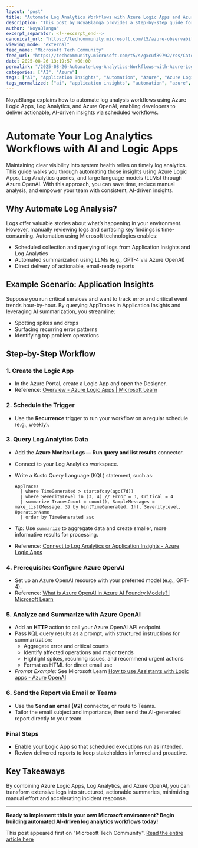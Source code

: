 ```yaml
---
layout: "post"
title: "Automate Log Analytics Workflows with Azure Logic Apps and Azure OpenAI"
description: "This post by NoyaBlanga provides a step-by-step guide for automating log analysis workflows using Azure Logic Apps, Log Analytics queries, and large language models (LLMs) via Azure OpenAI. You’ll learn how to orchestrate end-to-end automation that pulls log data, performs advanced AI-driven summarization, and delivers actionable operational insights for Application Insights and other Azure Monitor data sources."
author: "NoyaBlanga"
excerpt_separator: <!--excerpt_end-->
canonical_url: "https://techcommunity.microsoft.com/t5/azure-observability-blog/automate-your-log-analytics-workflows-with-ai-and-logic-apps/ba-p/4442803"
viewing_mode: "external"
feed_name: "Microsoft Tech Community"
feed_url: "https://techcommunity.microsoft.com/t5/s/gxcuf89792/rss/Category?category.id=Azure"
date: 2025-08-26 13:19:57 +00:00
permalink: "/2025-08-26-Automate-Log-Analytics-Workflows-with-Azure-Logic-Apps-and-Azure-OpenAI.html"
categories: ["AI", "Azure"]
tags: ["AI", "Application Insights", "Automation", "Azure", "Azure Logic Apps", "Azure Monitor", "Azure OpenAI", "Cloud Monitoring", "Community", "Data Summarization", "Email Reports", "Error Analysis", "GPT 4", "KQL", "LLMs", "Log Analytics", "Microsoft Azure", "Operational Insights", "Workflows"]
tags_normalized: ["ai", "application insights", "automation", "azure", "azure logic apps", "azure monitor", "azure openai", "cloud monitoring", "community", "data summarization", "email reports", "error analysis", "gpt 4", "kql", "llms", "log analytics", "microsoft azure", "operational insights", "workflows"]
---
```


NoyaBlanga explains how to automate log analysis workflows using Azure Logic Apps, Log Analytics, and Azure OpenAI, enabling developers to deliver actionable, AI-driven insights via scheduled workflows.<!--excerpt_end-->

# Automate Your Log Analytics Workflows with AI and Logic Apps

Maintaining clear visibility into system health relies on timely log analytics. This guide walks you through automating those insights using Azure Logic Apps, Log Analytics queries, and large language models (LLMs) through Azure OpenAI. With this approach, you can save time, reduce manual analysis, and empower your team with consistent, AI-driven insights.

## Why Automate Log Analysis?

Logs offer valuable stories about what’s happening in your environment. However, manually reviewing logs and surfacing key findings is time-consuming. Automation using Microsoft technologies enables:

- Scheduled collection and querying of logs from Application Insights and Log Analytics
- Automated summarization using LLMs (e.g., GPT-4 via Azure OpenAI)
- Direct delivery of actionable, email-ready reports

## Example Scenario: Application Insights

Suppose you run critical services and want to track error and critical event trends hour-by-hour. By querying AppTraces in Application Insights and leveraging AI summarization, you streamline:

- Spotting spikes and drops
- Surfacing recurring error patterns
- Identifying top problem operations

## Step-by-Step Workflow

### 1. Create the Logic App

- In the Azure Portal, create a Logic App and open the Designer.
- Reference: [Overview - Azure Logic Apps | Microsoft Learn](https://learn.microsoft.com/en-us/azure/logic-apps/logic-apps-overview)

### 2. Schedule the Trigger

- Use the **Recurrence** trigger to run your workflow on a regular schedule (e.g., weekly).

### 3. Query Log Analytics Data

- Add the **Azure Monitor Logs — Run query and list results** connector.
- Connect to your Log Analytics workspace.
- Write a Kusto Query Language (KQL) statement, such as:

  ```kusto
  AppTraces
    | where TimeGenerated > startofday(ago(7d))
    | where SeverityLevel in (3, 4) // Error = 3, Critical = 4
    | summarize TracesCount = count(), SampleMessages = make_list(Message, 3) by bin(TimeGenerated, 1h), SeverityLevel, OperationName
    | order by TimeGenerated asc
  ```

- *Tip:* Use `summarize` to aggregate data and create smaller, more informative results for processing.
- Reference: [Connect to Log Analytics or Application Insights - Azure Logic Apps](https://learn.microsoft.com/en-us/azure/connectors/connectors-azure-monitor-logs?tabs=standard)

### 4. Prerequisite: Configure Azure OpenAI

- Set up an Azure OpenAI resource with your preferred model (e.g., GPT-4).
- Reference: [What is Azure OpenAI in Azure AI Foundry Models? | Microsoft Learn](https://learn.microsoft.com/en-us/azure/ai-foundry/openai/overview)

### 5. Analyze and Summarize with Azure OpenAI

- Add an **HTTP** action to call your Azure OpenAI API endpoint.
- Pass KQL query results as a prompt, with structured instructions for summarization:
  - Aggregate error and critical counts
  - Identify affected operations and major trends
  - Highlight spikes, recurring issues, and recommend urgent actions
  - Format as HTML for direct email use
- *Prompt Example:* See Microsoft Learn [How to use Assistants with Logic apps - Azure OpenAI](https://learn.microsoft.com/en-us/azure/ai-foundry/openai/how-to/assistants-logic-apps)

### 6. Send the Report via Email or Teams

- Use the **Send an email (V2)** connector, or route to Teams.
- Tailor the email subject and importance, then send the AI-generated report directly to your team.

### Final Steps

- Enable your Logic App so that scheduled executions run as intended.
- Review delivered reports to keep stakeholders informed and proactive.

## Key Takeaways

By combining Azure Logic Apps, Log Analytics, and Azure OpenAI, you can transform extensive logs into structured, actionable summaries, minimizing manual effort and accelerating incident response.

---

**Ready to implement this in your own Microsoft environment? Begin building automated AI-driven log analytics workflows today!**

This post appeared first on "Microsoft Tech Community". [Read the entire article here](https://techcommunity.microsoft.com/t5/azure-observability-blog/automate-your-log-analytics-workflows-with-ai-and-logic-apps/ba-p/4442803)
